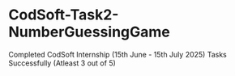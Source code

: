 # CodSoft-Task2-NumberGuessingGame
Completed CodSoft Internship (15th June - 15th July 2025) Tasks Successfully (Atleast 3 out of 5)
